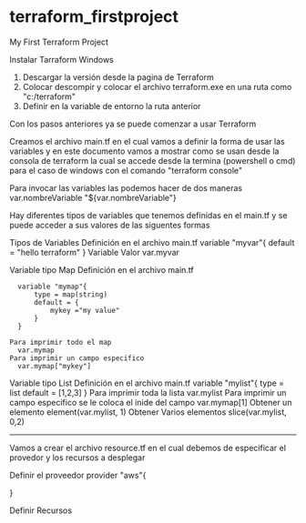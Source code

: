 # terraform_firstproject
My First Terraform Project

Instalar Tarraform Windows

1. Descargar la versión desde la pagina de Terraform
2. Colocar descompir y colocar el archivo terraform.exe en una ruta como "c:/terraform"
3. Definir en la variable de entorno la ruta anterior

Con los pasos anteriores ya se puede comenzar a usar Terraform

Creamos el archivo main.tf en el cual vamos a definir la forma de usar las variables y en este documento vamos a mostrar como se usan desde la consola de terraform la cual se accede desde la termina (powershell o cmd) para el caso de windows con el comando "terraform console"

Para invocar las variables las podemos hacer de dos maneras
  var.nombreVariable
  "${var.nombreVariable"}
  
Hay diferentes tipos de variables que tenemos definidas en el main.tf y se puede acceder a sus valores de las siguentes formas 

Tipos de Variables 
  Definición en el archivo main.tf
    variable "myvar"{
      default = "hello terraform"
    }
  Variable Valor
    var.myvar

  Variable tipo Map
    Definición en el archivo main.tf

      variable "mymap"{
          type = map(string)
          default = {
              mykey ="my value"
          }
      }
      
    Para imprimir todo el map 
      var.mymap
    Para imprimir un campo especifico
      var.mymap["mykey"]
    
  Variable tipo List
    Definición en el archivo main.tf
      variable "mylist"{
          type = list
          default = [1,2,3]
      }
    Para imprimir toda la lista
      var.mylist
    Para imprimir un campo especifico se le coloca el inide del campo
      var.mymap[1]
    Obtener un elemento
      element(var.mylist, 1)
    Obtener Varios elementos
      slice(var.mylist, 0,2)
   
-----------------------

Vamos a crear el archivo resource.tf en el cual debemos de especificar el provedor y los recursos a desplegar

Definir el proveedor
  provider "aws"{
  
  }
  
Definir Recursos 
  

